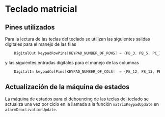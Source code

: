 # Teclado matricial

## Pines utilizados
Para la lectura de las teclas del teclado se utilizan las siguientes salidas digitales para el manejo de las filas

```cpp
    DigitalOut keypadRowPins[KEYPAD_NUMBER_OF_ROWS] = {PB_3, PB_5, PC_7, PA_15};
```


y las siguientes entradas digitales para el manejo de las columnas

```cpp
    DigitalIn keypadColPins[KEYPAD_NUMBER_OF_COLS]  = {PB_12, PB_13, PB_15, PC_6};
```

## Actualización de la máquina de estados
La máquina de estados para el debouncing de las teclas del teclado se actualiza una vez por ciclo en la llamada a la función `matrixKeypadUpdate` en `alarmDeactivationUpdate`.
